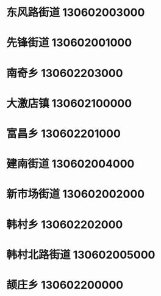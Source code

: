 # 东风路街道 130602003000
# 先锋街道 130602001000
# 南奇乡 130602203000
# 大激店镇 130602100000
# 富昌乡 130602201000
# 建南街道 130602004000
# 新市场街道 130602002000
# 韩村乡 130602202000
# 韩村北路街道 130602005000
# 颉庄乡 130602200000
